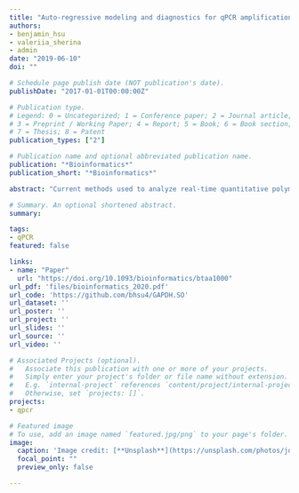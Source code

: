 ```yaml
---
title: "Auto-regressive modeling and diagnostics for qPCR amplification"
authors:
- benjamin_hsu
- valeriia_sherina
- admin
date: "2019-06-10"
doi: ""

# Schedule page publish date (NOT publication's date).
publishDate: "2017-01-01T00:00:00Z"

# Publication type.
# Legend: 0 = Uncategorized; 1 = Conference paper; 2 = Journal article;
# 3 = Preprint / Working Paper; 4 = Report; 5 = Book; 6 = Book section;
# 7 = Thesis; 8 = Patent
publication_types: ["2"]

# Publication name and optional abbreviated publication name.
publication: "*Bioinformatics*"
publication_short: "*Bioinformatics*"

abstract: "Current methods used to analyze real-time quantitative polymerase chain reaction (qPCR) data exhibit systematic deviations from the assumed model over the progression of the reaction. Slight variations in the amount of the initial target molecule or in early amplifications are likely responsible for these deviations. Commonly used 4- and 5-parameter sigmoidal models appear to be particularly susceptible to this issue, often displaying patterns of autocorrelation in the residuals. The presence of this phenomenon, even for technical replicates, suggests that these parametric models may be misspecified. Specifically, they do not account for the sequential dependent nature of the amplification process that underlies qPCR fluorescence measurements. We demonstrate that a Smooth Transition Autoregressive (STAR) model addresses this limitation by explicitly modeling the dependence between cycles and the gradual transition between amplification regimes. In summary, application of a STAR model to qPCR amplification data improves model fit and reduces autocorrelation in the residuals."

# Summary. An optional shortened abstract.
summary: 

tags:
- qPCR
featured: false

links:
- name: "Paper"
  url: "https://doi.org/10.1093/bioinformatics/btaa1000"
url_pdf: 'files/bioinformatics_2020.pdf'
url_code: 'https://github.com/bhsu4/GAPDH.SO'
url_dataset: ''
url_poster: ''
url_project: ''
url_slides: ''
url_source: ''
url_video: ''

# Associated Projects (optional).
#   Associate this publication with one or more of your projects.
#   Simply enter your project's folder or file name without extension.
#   E.g. `internal-project` references `content/project/internal-project/index.md`.
#   Otherwise, set `projects: []`.
projects:
- qpcr

# Featured image
# To use, add an image named `featured.jpg/png` to your page's folder. 
image:
  caption: 'Image credit: [**Unsplash**](https://unsplash.com/photos/jdD8gXaTZsc)'
  focal_point: ""
  preview_only: false

---
```



